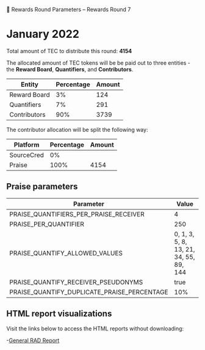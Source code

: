 💸 Rewards Round Parameters – Rewards Round 7

# January 2022

Total amount of TEC to distribute this round: **4154**

The allocated amount of TEC tokens will be be paid out to three entities - the **Reward Board**, **Quantifiers**, and **Contributors**.

| Entity       | Percentage | Amount |
| ------------ | ---------- | ------ |
| Reward Board | 3%         | 124    |
| Quantifiers  | 7%         | 291    |
| Contributors | 90%        | 3739   |

The contributor allocation will be split the following way:

| Platform   | Percentage | Amount |
| ---------- | ---------- | ------ |
| SourceCred | 0%         |        |
| Praise     | 100%       | 4154   |

## Praise parameters

| Parameter                                   | Value                                  |
| ------------------------------------------- | -------------------------------------- |
| PRAISE_QUANTIFIERS_PER_PRAISE_RECEIVER      | 4                                      |
| PRAISE_PER_QUANTIFIER                       | 250                                    |
| PRAISE_QUANTIFY_ALLOWED_VALUES              | 0, 1, 3, 5, 8, 13, 21, 34, 55, 89, 144 |
| PRAISE_QUANTIFY_RECEIVER_PSEUDONYMS         | true                                   |
| PRAISE_QUANTIFY_DUPLICATE_PRAISE_PERCENTAGE | 10%                                    |

## HTML report visualizations
Visit the links below to access the HTML reports without downloading:

-[General RAD Report](https://rawcdn.githack.com/CommonsBuild/tec-rewards/c2eba98a9f6f09993ae69936db2d9485e72f7c48/distribution_rounds/round-7/distribution_results/reports/round-7_general_RAD_report_Report.html)


